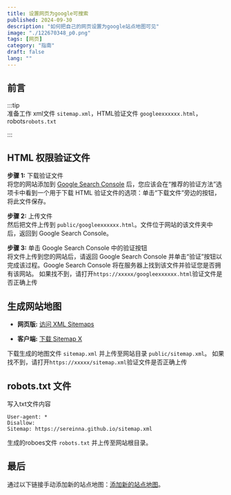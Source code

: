 ```yaml
---
title: 设置网页为google可搜索
published: 2024-09-30
description: "如何把自己的网页设置为google站点地图可见"
image: "./122670348_p0.png"
tags: [网页]
category: "指南"
draft: false
lang: ""
---
```


## 前言  

:::tip  
准备工作 xml文件 `sitemap.xml`，HTML验证文件 `googleexxxxxx.html`，robots`robots.txt`  

:::  

## HTML 权限验证文件  

**步骤 1:** 下载验证文件  
将您的网站添加到 [Google Search Console](https://search.google.com/search-console) 后，您应该会在“推荐的验证方法”选项卡中看到一个用于下载 HTML 验证文件的选项：单击“下载文件”旁边的按钮，将此文件保存。

**步骤 2:** 上传文件  
然后把文件上传到 `public/googleexxxxxx.html`。文件位于网站的该文件夹中后，返回到 Google Search Console。  

**步骤 3:** 单击 Google Search Console 中的验证按钮  
将文件上传到您的网站后，请返回 Google Search Console 并单击“验证”按钮以完成该过程。Google Search Console 将在服务器上找到该文件并验证您是否拥有该网站。
如果找不到，请打开`https://xxxxx/googleexxxxxx.html`验证文件是否正确上传 


## 生成网站地图  

- **网页版:** [访问 XML Sitemaps](http://www.xml-sitemaps.com/)  
  
- **客户端:** [下载 Sitemap X](http://cn.sitemapx.com/)  

下载生成的地图文件 `sitemap.xml` 并上传至网站目录 `public/sitemap.xml`。
如果找不到，请打开`https://xxxxx/sitemap.xml`验证文件是否正确上传 


## robots.txt 文件  
写入txt文件内容
``` 
User-agent: *  
Disallow:  
Sitemap: https://sereinna.github.io/sitemap.xml
```
生成的roboes文件 `robots.txt` 并上传至网站根目录。


## 最后
通过以下链接手动添加新的站点地图：[添加新的站点地图](https://search.google.com/search-console/sitemaps)。  